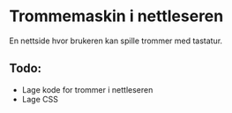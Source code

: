 # Trommemaskin i nettleseren
En nettside hvor brukeren kan spille trommer med tastatur.


## Todo:
- Lage kode for trommer i nettleseren
- Lage CSS